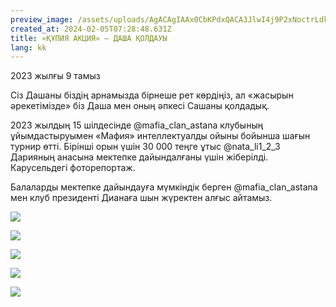 ```yaml
---
preview_image: /assets/uploads/AgACAgIAAx0CbKPdxQACA3JlwI4j9P2xNoctrLdkGu23D0pVbgAC5OExG-qZCErwa5TRAAExLWEBAAMCAAN5AAM0BA
created_at: 2024-02-05T07:28:48.631Z
title: «ҚҰПИЯ АКЦИЯ» – ДАША ҚОЛДАУЫ
lang: kk
---
```


2023 жылғы 9 тамыз

Сіз Дашаны біздің арнамызда бірнеше рет көрдіңіз, ал «жасырын әрекетімізде» біз Даша мен оның әпкесі Сашаны қолдадық.

2023 жылдың 15 шілдесінде @mafia_clan_astana клубының ұйымдастыруымен «Мафия» интеллектуалды ойыны бойынша шағын турнир өтті. Бірінші орын үшін 30 000 теңге ұтыс @nata_li1_2_3 Дарияның анасына мектепке дайындалғаны үшін жіберілді. Карусельдегі фоторепортаж.

Балаларды мектепке дайындауға мүмкіндік берген @mafia_clan_astana мен клуб президенті Дианаға шын жүректен алғыс айтамыз.

![](/assets/uploads/AgACAgIAAx0CbKPdxQACA29lwI4jqc65-kr54kGKp7zFVreK1gAC4-ExG-qZCEoJiyj5_6O9rwEAAwIAA3kAAzQE)

![](/assets/uploads/AgACAgIAAx0CbKPdxQACA25lwI4jWVojpL90MVOygQHjSemKugAC5eExG-qZCEpfVJnY9a7ewQEAAwIAA3kAAzQE)

![](/assets/uploads/AgACAgIAAx0CbKPdxQACA3FlwI4jEDYfLnkICBTK6C_sW2usugAC5-ExG-qZCEocbW_AV-3VdwEAAwIAA3kAAzQE)

![](/assets/uploads/AgACAgIAAx0CbKPdxQACA21lwI4jVwedP5TK8CG9Gy_DFw0JMAAC4uExG-qZCErgLYSOq3YZJwEAAwIAA3kAAzQE)

![](/assets/uploads/AgACAgIAAx0CbKPdxQACA3BlwI4jW2B_CzwQ-7Hn_6LkoQMZ9AAC5uExG-qZCEq0-JMuAY7kCwEAAwIAA3kAAzQE)

